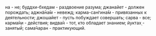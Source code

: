 на - не; буддхи-бхедам - раздвоение разума; джанайет - должен порождать; аджн̃а̄на̄м - невежд; карма-сан̇гина̄м - привязанных к деятельности; джошайет - пусть побуждает совершать; сарва - все; карма̄н̣и - действия; видва̄н - тот, кто обладает знанием; йуктах̣ - занятый; сама̄чаран - практикующий.